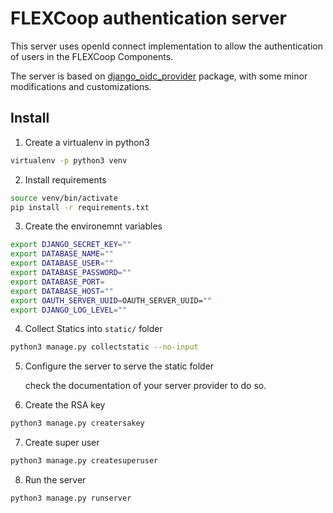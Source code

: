 # FLEXCoop authentication server
This server uses openId connect implementation to allow the authentication of users in the FLEXCoop Components.

The server is based on [django_oidc_provider](https://github.com/juanifioren/django-oidc-provider) package, with some minor modifications and customizations.

## Install

1. Create a virtualenv in python3
```bash
virtualenv -p python3 venv
```

2. Install requirements
```bash
source venv/bin/activate
pip install -r requirements.txt
```

3. Create the environemnt variables
```bash
export DJANGO_SECRET_KEY=""
export DATABASE_NAME=""
export DATABASE_USER=""
export DATABASE_PASSWORD=""
export DATABASE_PORT=
export DATABASE_HOST=""
export OAUTH_SERVER_UUID=OAUTH_SERVER_UUID=""
export DJANGO_LOG_LEVEL=""
```

4. Collect Statics into `static/` folder
```bash
python3 manage.py collectstatic --no-input
```

5. Configure the server to serve the static folder
   
   check the documentation of your server provider to do so.
 
6. Create the RSA key
```bash
python3 manage.py creatersakey
```

7. Create super user
```bash
python3 manage.py createsuperuser
```
  
8. Run the server
```bash
python3 manage.py runserver
```
